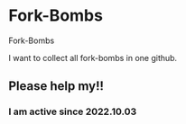 # Fork-Bombs
Fork-Bombs



I want to collect all fork-bombs in one github.

## Please help my!!
### I am active since 2022.10.03
